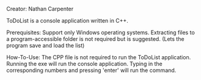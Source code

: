 Creator: Nathan Carpenter

ToDoList is a console application written in C++.

Prerequisites:
  Support only Windows operating systems.
  Extracting files to a program-accessible folder is not required but is suggested. (Lets the program save and load the list)

How-To-Use:
  The CPP file is not required to run the ToDoList application.
  Running the exe will run the console application.
  Typing in the corresponding numbers and pressing 'enter' will run the command.
